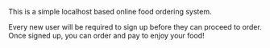 This is a simple localhost based online food ordering system.

Every new user will be required to sign up before they can proceed to order.
Once signed up, you can order and pay to enjoy your food!

